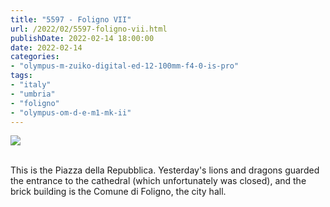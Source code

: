 ```yaml
---
title: "5597 - Foligno VII"
url: /2022/02/5597-foligno-vii.html
publishDate: 2022-02-14 18:00:00
date: 2022-02-14
categories:
- "olympus-m-zuiko-digital-ed-12-100mm-f4-0-is-pro"
tags:
- "italy"
- "umbria"
- "foligno"
- "olympus-om-d-e-m1-mk-ii"
---
```

<div class="container">
<div class="center"><a target="_blank" href="https://d25zfm9zpd7gm5.cloudfront.net/1200x1200/2019/20190903_154143_lr.jpg"><img class="webfeedsFeaturedVisual" src="https://d25zfm9zpd7gm5.cloudfront.net/0600x0600/2019/20190903_154143_lr.jpg" /></a></div>
</div>
<br />

This is the Piazza della Repubblica. Yesterday's lions and
dragons guarded the entrance to the cathedral (which
unfortunately was closed), and the brick building is the
Comune di Foligno, the city hall.
